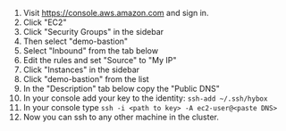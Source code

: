 1. Visit https://console.aws.amazon.com and sign in.
1. Click "EC2"
1. Click "Security Groups" in the sidebar
1. Then select "demo-bastion"
1. Select "Inbound" from the tab below
1. Edit the rules and set "Source" to "My IP"
1. Click "Instances" in the sidebar
1. Click "demo-bastion" from the list
1. In the "Description" tab below copy the "Public DNS"
1. In your console add your key to the identity: `ssh-add ~/.ssh/hybox`
1. In your console type `ssh -i <path to key> -A ec2-user@<paste DNS>`
1. Now you can ssh to any other machine in the cluster.